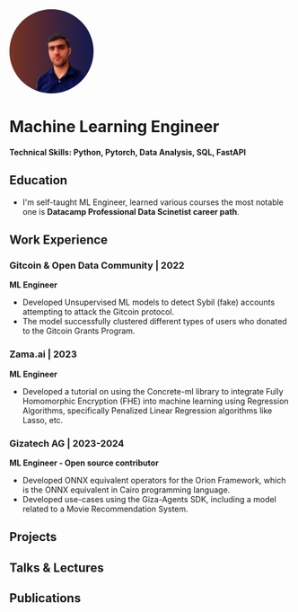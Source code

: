 <img src="assets/img/image.jpeg" style="border-radius: 50%; width: 150px; height: 150px;"/>

# Machine Learning Engineer

#### Technical Skills: Python, Pytorch, Data Analysis, SQL, FastAPI 

## Education
- I'm self-taught ML Engineer, learned various courses the most notable one is **Datacamp Professional Data Scinetist career path**. 

## Work Experience
### Gitcoin & Open Data Community | 2022
**ML Engineer**

- Developed Unsupervised ML models to detect Sybil (fake) accounts attempting to attack the Gitcoin protocol.
- The model successfully clustered different types of users who donated to the Gitcoin Grants Program.

### Zama.ai | 2023
**ML Engineer**

- Developed a tutorial on using the Concrete-ml library to integrate Fully Homomorphic Encryption (FHE) into machine learning using Regression Algorithms, specifically Penalized Linear Regression algorithms like Lasso, etc.

### Gizatech AG | 2023-2024
**ML Engineer - Open source contributor**

- Developed ONNX equivalent operators for the Orion Framework, which is the ONNX equivalent in Cairo programming language.
- Developed use-cases using the Giza-Agents SDK, including a model related to a Movie Recommendation System.


## Projects

## Talks & Lectures


## Publications